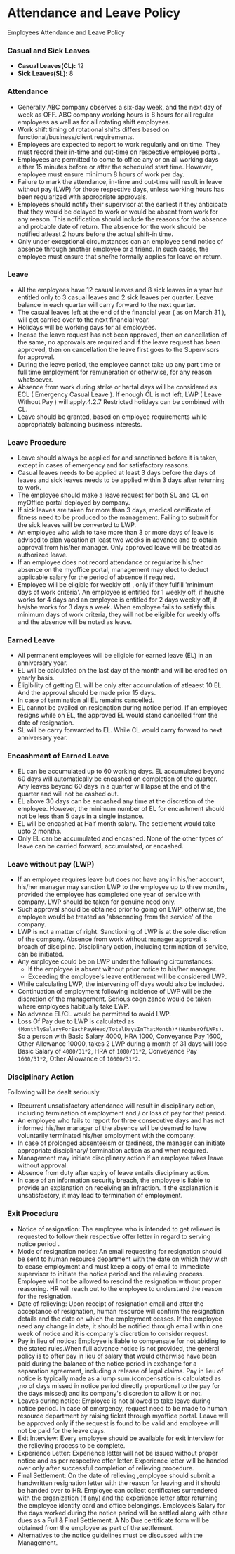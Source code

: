 # Attendance and Leave Policy

Employees Attendance and Leave Policy

### Casual and Sick Leaves

- **Casual Leaves(CL):** 12
- **Sick Leaves(SL):** 8

### Attendance

- Generally ABC company observes a six-day week, and the next day of week as OFF. ABC company working hours is 8 hours for all regular employees as well as for all rotating shift employees.
- Work shift timing of rotational shifts differs based on functional/business/client requirements.
- Employees are expected to report to work regularly and on time. They must record their in-time and out-time on respective employee portal.
- Employees are permitted to come to office any or on all working days either 15 minutes before or after the scheduled start time. However, employee must ensure minimum 8 hours of work per day.
- Failure to mark the attendance, in-time and out-time will result in leave without pay (LWP) for those respective days, unless working hours has been regularized with appropriate approvals.
- Employees should notify their supervisor at the earliest if they anticipate that they would be delayed to work or would be absent from work for any reason. This notification should include the reasons for the absence and probable date of return. The absence for the work should be notified atleast 2 hours before the actual shift-in time.
- Only under exceptional circumstances can an employee send notice of absence through another employee or a friend. In such cases, the employee must ensure that she/he formally applies for leave on return.

### Leave

- All the employees have 12 casual leaves and 8 sick leaves in a year but entitled only to 3 casual leaves and 2 sick leaves per quarter. Leave balance in each quarter will carry forward to the next quarter.
- The casual leaves left at the end of the financial year ( as on March 31 ), will get carried over to the next financial year.
- Holidays will be working days for all employees.
- Incase the leave request has not been approved, then on cancellation of the same, no approvals are required and if the leave request has been approved, then on cancellation the leave first goes to the Supervisors for approval.
- During the leave period, the employee cannot take up any part time or full time employment for remuneration or otherwise, for any reason whatsoever.
- Absence from work during strike or hartal days will be considered as ECL ( Emergency Casual Leave ). If enough CL is not left, LWP ( Leave Without Pay ) will apply.4.2.7 Restricted holidays can be combined with CL.
- Leave should be granted, based on employee requirements while appropriately balancing business interests.

### Leave Procedure

- Leave should always be applied for and sanctioned before it is taken, except in cases of emergency and for satisfactory reasons.
- Casual leaves needs to be applied at least 3 days before the days of leaves and sick leaves needs to be applied within 3 days after returning to work.
- The employee should make a leave request for both SL and CL on myOffice portal deployed by company.
- If sick leaves are taken for more than 3 days, medical certificate of fitness need to be produced to the management. Failing to submit for the sick leaves will be converted to LWP.
- An employee who wish to take more than 3 or more days of leave is advised to plan vacation at least two weeks in advance and to obtain approval from his/her manager. Only approved leave will be treated as authorized leave.
- If an employee does not record attendance or regularize his/her absence on the myoffice portal, management may elect to deduct applicable salary for the period of absence if required.
- Employee will be eligible for weekly off , only if they fulfill 'minimum days of work criteria'. An employee is entitled for 1 weekly off, if he/she works for 4 days and an employee is entitled for 2 days weekly off, if he/she works for 3 days a week. When employee fails to satisfy this minimum days of work criteria, they will not be eligible for weekly offs and the absence will be noted as leave.

### Earned Leave

- All permanent employees will be eligible for earned leave (EL) in an anniversary year.
- EL will be calculated on the last day of the month and will be credited on yearly basis.
- Eligibility of getting EL will be only after accumulation of atleaest 10 EL. And the approval should be made prior 15 days.
- In case of termination all EL remains cancelled.
- EL cannot be availed on resignation during notice period. If an employee resigns while on EL, the approved EL would stand cancelled from the date of resignation.
- SL will be carry forwarded to EL. While CL would carry forward to next anniversary year.

### Encashment of Earned Leave

- EL can be accumulated up to 60 working days. EL accumulated beyond 60 days will automatically be encashed on completion of the quarter. Any leaves beyond 60 days in a quarter will lapse at the end of the quarter and will not be cashed out.
- EL above 30 days can be encashed any time at the discretion of the employee. However, the minimum number of EL for encashment should not be less than 5 days in a single instance.
- EL will be encashed at Half month salary. The settlement would take upto 2 months.
- Only EL can be accumulated and encashed. None of the other types of leave can be carried forward, accumulated, or encashed.

### Leave without pay (LWP)

- If an employee requires leave but does not have any in his/her account, his/her manager may sanction LWP to the employee up to three months, provided the employee has completed one year of service with company. LWP should be taken for genuine need only.
- Such approval should be obtained prior to going on LWP, otherwise, the employee would be treated as 'absconding from the service' of the company.
- LWP is not a matter of right. Sanctioning of LWP is at the sole discretion of the company. Absence from work without manager approval is breach of discipline. Disciplinary action, including termination of service, can be initiated.
- Any employee could be on LWP under the following circumstances:
    - If the employee is absent without prior notice to his/her manager.
    - Exceeding the employee's leave entitlement will be considered LWP. 
- While calculating LWP, the intervening off days would also be included.
- Continuation of employment following incidence of LWP will be the discretion of the management. Serious cognizance would be taken where employees habitually take LWP.
- No advance EL/CL would be permitted to avoid LWP.
- Loss Of Pay due to LWP is calculated as ```(MonthlySalaryForEachPayHead/TotalDaysInThatMonth)*(NumberOfLWPs)```. So a person with Basic Salary 4000, HRA 1000, Conveyance Pay 1600, Other Allowance 10000, takes 2 LWP during a month of 31 days will lose Basic Salary of `4000/31*2`, HRA of `1000/31*2`, Conveyance Pay `1600/31*2`, Other Allowance of `10000/31*2`.

### Disciplinary Action

Following will be dealt seriously

- Recurrent unsatisfactory attendance will result in disciplinary action, including termination of employment and / or loss of pay for that period.
- An employee who fails to report for three consecutive days and has not informed his/her manager of the absence will be deemed to have voluntarily terminated his/her employment with the company.
- In case of prolonged absenteeism or tardiness, the manager can initiate appropriate disciplinary/ termination action as and when required.
- Management may initiate disciplinary action if an employee takes leave without approval.
- Absence from duty after expiry of leave entails disciplinary action.
- In case of an information security breach, the employee is liable to provide an explanation on receiving an infraction. If the explanation is unsatisfactory, it may lead to termination of employment.

### Exit Procedure

- Notice of resignation: The employee who is intended to get relieved is requested to follow their respective offer letter in regard to serving notice period .
- Mode of resignation notice: An email requesting for resignation should be sent to human resource department with the date on which they wish to cease employment and must keep a copy of email to immediate supervisor to initiate the notice period and the relieving process. Employee will not be allowed to rescind the resignation without proper reasoning. HR will reach out to the employee to understand the reason for the resignation.
- Date of relieving: Upon receipt of resignation email and after the acceptance of resignation, human resource will confirm the resignation details and the date on which the employment ceases. If the employee need any change in date, it should be notified through email within one week of notice and it is company's discretion to consider request.
- Pay in lieu of notice: Employee is liable to compensate for not abiding to the stated rules.When full advance notice is not provided, the general policy is to offer pay in lieu of salary that would otherwise have been paid during the balance of the notice period in exchange for a separation agreement, including a release of legal claims. Pay in lieu of notice is typically made as a lump sum.(compensation is calculated as ,no of days missed in notice period directly proportional to the pay for the days missed) and its company's discretion to allow it or not.
- Leaves during notice: Employee is not allowed to take leave during notice period. In case of emergency, request need to be made to human resource department by raising ticket through myoffice portal. Leave will be approved only if the request is found to be valid and employee will not be paid for the leave days.
- Exit Interview: Every employee should be available for exit interview for the relieving process to be complete.
- Experience Letter: Experience letter will not be issued without proper notice and as per respective offer letter. Experience letter will be handed over only after successful completion of relieving procedure.
- Final Settlement: On the date of relieving ,employee should submit a handwritten resignation letter with the reason for leaving and it should be handed over to HR. Employee can collect certificates surrendered with the organization (if any) and the experience letter after returning the employee identity card and office belongings. Employee’s Salary for the days worked during the notice period will be settled along with other dues as a Full & Final Settlement. A No Due certificate form will be obtained from the employee as part of the settlement.
- Alternatives to the notice guidelines must be discussed with the Management.

